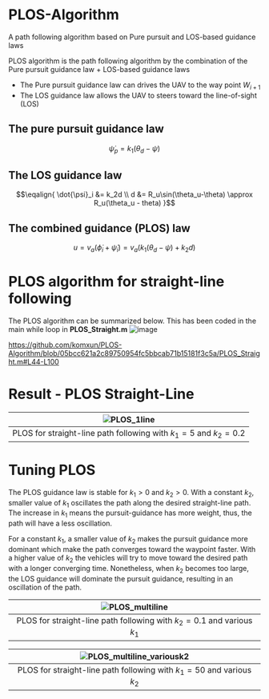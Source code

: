 # PLOS-Algorithm
A path following algorithm based on Pure pursuit and LOS-based guidance laws

PLOS algorithm is the path following algorithm by the combination of the Pure pursuit guidance law + LOS-based guidance laws

- The Pure pursuit guidance law can drives the UAV to the way point $W_{i+1}$
- The LOS guidance law allows the UAV to steers toward the line-of-sight (LOS)

## The pure pursuit guidance law
```math
\dot{\psi}_p = k_1(\theta_d-\psi)
```
## The LOS guidance law
$$\eqalign{
\dot{\psi}_i &= k_2d \\
d &= R_u\sin(\theta_u-\theta) \approx R_u(\theta_u - theta)
}$$

## The combined guidance (PLOS) law
$$
u = v_a(\dot{\phi}_i + \dot{\psi}_i) = v_a\left(k_1(\theta_d-\psi)+k_2d\right)
$$

# PLOS algorithm for straight-line following
The PLOS algorithm can be summarized below. This has been coded in the main while loop in **PLOS_Straight.m**
![image](https://github.com/komxun/PLOS-Algorithm/assets/133139057/bd31cd54-e452-4fe1-8548-c1607337baa6)

https://github.com/komxun/PLOS-Algorithm/blob/05bcc621a2c89750954fc5bbcab71b15181f3c5a/PLOS_Straight.m#L44-L100

# Result - PLOS Straight-Line
|![PLOS_1line](https://github.com/komxun/PLOS-Algorithm/assets/133139057/7d10f785-53d0-4b31-afc2-f26a28c886c6)|
|:--:|
|PLOS for straight-line path following with $k_1 = 5$ and $k_2 = 0.2$|

# Tuning PLOS 
The PLOS guidance law is stable for $k_1 >0$ and $k_2>0$. With a constant $k_2$, smaller value of $k_1$ oscillates the path along 
the desired straight-line path. The increase in $k_1$ means the pursuit-guidance has more weight, thus, the path will have a less oscillation.

For a constant $k_1$, a smaller value of $k_2$ makes the pursuit guidance more dominant which make the path converges toward the waypoint faster. With a higher value of $k_2$ the vehicles will try to move toward the desired path with a longer converging time. Nonetheless, when $k_2$ becomes too large, the LOS guidance will dominate the pursuit guidance, resulting in an oscillation of the path.

|![PLOS_multiline](https://github.com/komxun/PLOS-Algorithm/assets/133139057/1bb96bec-853d-4cd2-8f33-329cfe0e7050)|
|:--:|
|PLOS for straight-line path following with $k_2 = 0.1$ and various $k_1$|

|![PLOS_multiline_variousk2](https://github.com/komxun/PLOS-Algorithm/assets/133139057/30e8dfe8-5ce1-4a6b-96cb-9b50260daf1a)|
|:--:|
|PLOS for straight-line path following with $k_1 = 50$ and various $k_2$|



